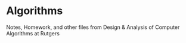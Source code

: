 # Algorithms
Notes, Homework, and other files from Design &amp; Analysis of Computer Algorithms at Rutgers
